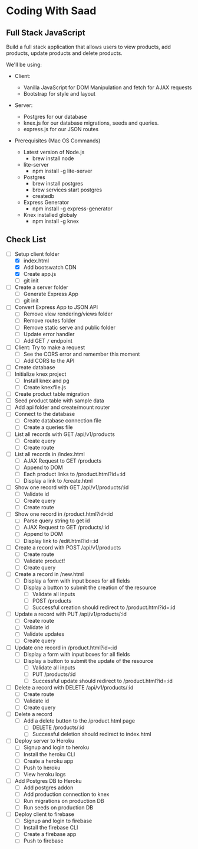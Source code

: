 # Coding With Saad

## Full Stack JavaScript

Build a full stack application that allows users to view products, add products, update products and delete products.

We'll be using:
* Client:
  * Vanilla JavaScript for DOM Manipulation and fetch for AJAX requests
  * Bootstrap for style and layout
* Server:
  * Postgres for our database
  * knex.js for our database migrations, seeds and queries.
  * express.js for our JSON routes

* Prerequisites (Mac OS Commands)
  * Latest version of Node.js
    * brew install node
  * lite-server
    * npm install -g lite-server
  * Postgres
    * brew install postgres
    * brew services start postgres
    * createdb
  * Express Generator
    * npm install -g express-generator
  * Knex installed globaly
    * npm install -g knex

## Check List
* [ ] Setup client folder
  * [x] index.html
  * [x] Add bootswatch CDN
  * [x] Create app.js
  * [ ] git init
* [ ] Create a server folder
  * [ ] Generate Express App
  * [ ] git init
* [ ] Convert Express App to JSON API
  * [ ] Remove view rendering/views folder
  * [ ] Remove routes folder
  * [ ] Remove static serve and public folder
  * [ ] Update error handler
  * [ ] Add GET `/` endpoint
* [ ] Client: Try to make a request
  * [ ] See the CORS error and remember this moment
  * [ ] Add CORS to the API
* [ ] Create database
* [ ] Initialize knex project
  * [ ] Install knex and pg
  * [ ] Create knexfile.js
* [ ] Create product table migration
* [ ] Seed product table with sample data
* [ ] Add api folder and create/mount router
* [ ] Connect to the database
  * [ ] Create database connection file
  * [ ] Create a queries file
* [ ] List all records with GET /api/v1/products
  * [ ] Create query
  * [ ] Create route
* [ ] List all records in /index.html
  * [ ] AJAX Request to GET /products
  * [ ] Append to DOM
  * [ ] Each product links to /product.html?id=:id
  * [ ] Display a link to /create.html
* [ ] Show one record with GET /api/v1/products/:id
  * [ ] Validate id
  * [ ] Create query
  * [ ] Create route
* [ ] Show one record in /product.html?id=:id
  * [ ] Parse query string to get id
  * [ ] AJAX Request to GET /products/:id
  * [ ] Append to DOM
  * [ ] Display link to /edit.html?id=:id
* [ ] Create a record with POST /api/v1/products
  * [ ] Create route
  * [ ] Validate product!
  * [ ] Create query
* [ ] Create a record in /new.html
  * [ ] Display a form with input boxes for all fields
  * [ ] Display a button to submit the creation of the resource
    * [ ] Validate all inputs
    * [ ] POST /products
    * [ ] Successful creation should redirect to /product.html?id=:id
* [ ] Update a record with PUT /api/v1/products/:id
  * [ ] Create route
  * [ ] Validate id
  * [ ] Validate updates
  * [ ] Create query
* [ ] Update one record in /product.html?id=:id
  * [ ] Display a form with input boxes for all fields
  * [ ] Display a button to submit the update of the resource
    * [ ] Validate all inputs
    * [ ] PUT /products/:id
    * [ ] Successful update should redirect to /product.html?id=:id
* [ ] Delete a record with DELETE /api/v1/products/:id
  * [ ] Create route
  * [ ] Validate id
  * [ ] Create query
* [ ] Delete a record
  * [ ] Add a delete button to the /product.html page
    * [ ] DELETE /products/:id
    * [ ] Successful deletion should redirect to index.html
* [ ] Deploy server to Heroku
  * [ ] Signup and login to heroku
  * [ ] Install the heroku CLI
  * [ ] Create a heroku app
  * [ ] Push to heroku
  * [ ] View heroku logs
* [ ] Add Postgres DB to Heroku
  * [ ] Add postgres addon
  * [ ] Add production connection to knex
  * [ ] Run migrations on production DB
  * [ ] Run seeds on production DB
* [ ] Deploy client to firebase
  * [ ] Signup and login to firebase
  * [ ] Install the firebase CLI
  * [ ] Create a firebase app
  * [ ] Push to firebase